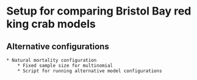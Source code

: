 # Setup for comparing Bristol Bay red king crab models

## Alternative configurations

    * Natural mortality configuration
		* Fixed sample size for multinomial
		* Script for running alternative model configurations
